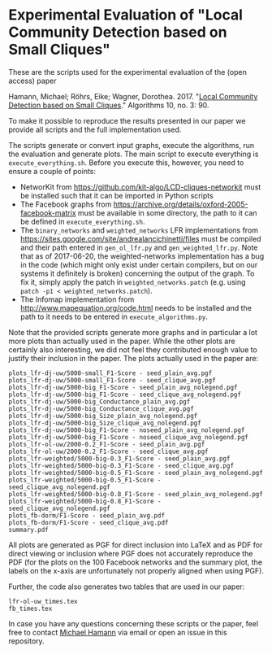 Experimental Evaluation of "Local Community Detection based on Small Cliques"
=============================================================================

These are the scripts used for the experimental evaluation of the (open access) paper

Hamann, Michael; Röhrs, Eike; Wagner, Dorothea. 2017. "[Local Community Detection based on Small Cliques](http://www.mdpi.com/1999-4893/10/3/90)." Algorithms 10, no. 3: 90.

To make it possible to reproduce the results presented in our paper we provide all scripts and the full implementation used.

The scripts generate or convert input graphs, execute the algorithms, run the evaluation and generate plots.
The main script to execute everything is `execute_everything.sh`.
Before you execute this, however, you need to ensure a couple of points:

 * NetworKit from https://github.com/kit-algo/LCD-cliques-networkit must be installed such that it can be imported in Python scripts
 * The Facebook graphs from https://archive.org/details/oxford-2005-facebook-matrix must be available in some directory, the path to it can be defined in `execute_everything.sh`.
 * The `binary_networks` and `weighted_networks` LFR implementations from https://sites.google.com/site/andrealancichinetti/files must be compiled and their path entered in `gen_ol_lfr.py` and `gen_weighted_lfr.py`. Note that as of 2017-06-20, the weighted-networks implementation has a bug in the code (which might only exist under certain compilers, but on our systems it definitely is broken) concerning the output of the graph. To fix it, simply apply the patch in `weighted_networks.patch` (e.g. using `patch -p1 < weighted_networks.patch`).
 * The Infomap implementation from http://www.mapequation.org/code.html needs to be installed and the path to it needs to be entered in `execute_algorithms.py`.


Note that the provided scripts generate more graphs and in particular a lot more plots than actually used in the paper.
While the other plots are certainly also interesting, we did not feel they contributed enough value to justify their inclusion in the paper.
The plots actually used in the paper are:

```
plots_lfr-dj-uw/5000-small_F1-Score - seed_plain_avg.pgf
plots_lfr-dj-uw/5000-small_F1-Score - seed_clique_avg.pgf
plots_lfr-dj-uw/5000-big_F1-Score - seed_plain_avg_nolegend.pgf
plots_lfr-dj-uw/5000-big_F1-Score - seed_clique_avg_nolegend.pgf
plots_lfr-dj-uw/5000-big_Conductance_plain_avg.pgf
plots_lfr-dj-uw/5000-big_Conductance_clique_avg.pgf
plots_lfr-dj-uw/5000-big_Size_plain_avg_nolegend.pgf
plots_lfr-dj-uw/5000-big_Size_clique_avg_nolegend.pgf
plots_lfr-dj-uw/5000-big_F1-Score - noseed_plain_avg_nolegend.pgf
plots_lfr-dj-uw/5000-big_F1-Score - noseed_clique_avg_nolegend.pgf
plots_lfr-ol-uw/2000-0.2_F1-Score - seed_plain_avg.pgf
plots_lfr-ol-uw/2000-0.2_F1-Score - seed_clique_avg.pgf
plots_lfr-weighted/5000-big-0.3_F1-Score - seed_plain_avg.pgf
plots_lfr-weighted/5000-big-0.3_F1-Score - seed_clique_avg.pgf
plots_lfr-weighted/5000-big-0.5_F1-Score - seed_plain_avg_nolegend.pgf
plots_lfr-weighted/5000-big-0.5_F1-Score - seed_clique_avg_nolegend.pgf
plots_lfr-weighted/5000-big-0.8_F1-Score - seed_plain_avg_nolegend.pgf
plots_lfr-weighted/5000-big-0.8_F1-Score - seed_clique_avg_nolegend.pgf
plots_fb-dorm/F1-Score - seed_plain_avg.pdf
plots_fb-dorm/F1-Score - seed_clique_avg.pdf
summary.pdf
```

All plots are generated as PGF for direct inclusion into LaTeX and as PDF for direct viewing or inclusion where PGF does not accurately reproduce the PDF (for the plots on the 100 Facebook networks and the summary plot, the labels on the x-axis are unfortunately not properly aligned when using PGF).

Further, the code also generates two tables that are used in our paper:

```
lfr-ol-uw_times.tex
fb_times.tex
```

In case you have any questions concerning these scripts or the paper, feel free to contact [Michael Hamann](michael.hamann@kit.edu) via email or open an issue in this repository.
